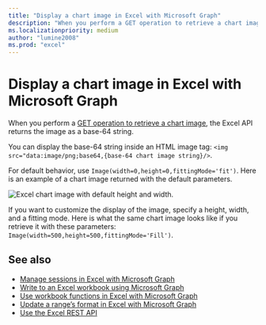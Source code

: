 ```yaml
---
title: "Display a chart image in Excel with Microsoft Graph"
description: "When you perform a GET operation to retrieve a chart image, the Excel API returns the image as a base-64 string."
ms.localizationpriority: medium
author: "lumine2008"
ms.prod: "excel"
---
```


# Display a chart image in Excel with Microsoft Graph

When you perform a [GET operation to retrieve a chart image](/graph/api/chart-image), the Excel API returns the image as a base-64 string.

You can display the base-64 string inside an HTML image tag: `<img src="data:image/png;base64,{base-64 chart image string}/>`.

For default behavior, use `Image(width=0,height=0,fittingMode='fit')`. Here is an example of a chart image returned with the default parameters.

![Excel chart image with default height and width.](https://cdn.graph.office.net/prod/GraphDocuments/en-us/concepts/images/GetChart-default.png)

If you want to customize the display of the image, specify a height, width, and a fitting mode. Here is what the same chart image looks like if you retrieve it with these parameters: `Image(width=500,height=500,fittingMode='Fill')`.

## See also

* [Manage sessions in Excel with Microsoft Graph](excel-manage-sessions.md)
* [Write to an Excel workbook using Microsoft Graph](excel-write-to-workbook.md)
* [Use workbook functions in Excel with Microsoft Graph](excel-use-functions.md)
* [Update a range’s format in Excel with Microsoft Graph](excel-update-range-format.md)
* [Use the Excel REST API](/graph/api/resources/excel)

